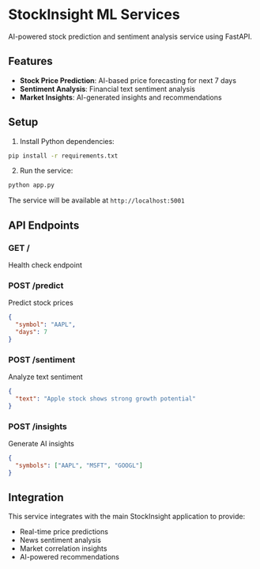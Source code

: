 # StockInsight ML Services

AI-powered stock prediction and sentiment analysis service using FastAPI.

## Features

- **Stock Price Prediction**: AI-based price forecasting for next 7 days
- **Sentiment Analysis**: Financial text sentiment analysis
- **Market Insights**: AI-generated insights and recommendations

## Setup

1. Install Python dependencies:
```bash
pip install -r requirements.txt
```

2. Run the service:
```bash
python app.py
```

The service will be available at `http://localhost:5001`

## API Endpoints

### GET /
Health check endpoint

### POST /predict
Predict stock prices
```json
{
  "symbol": "AAPL",
  "days": 7
}
```

### POST /sentiment
Analyze text sentiment
```json
{
  "text": "Apple stock shows strong growth potential"
}
```

### POST /insights
Generate AI insights
```json
{
  "symbols": ["AAPL", "MSFT", "GOOGL"]
}
```

## Integration

This service integrates with the main StockInsight application to provide:
- Real-time price predictions
- News sentiment analysis
- Market correlation insights
- AI-powered recommendations